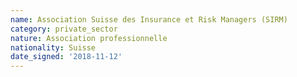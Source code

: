 ```yaml
---
name: Association Suisse des Insurance et Risk Managers (SIRM) 
category: private_sector
nature: Association professionnelle 
nationality: Suisse
date_signed: '2018-11-12'
---
```

    